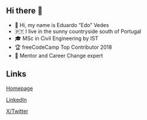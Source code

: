 ## Hi there 👋

- 👻 Hi, my name is Eduardo “Edo” Vedes
- 🇵🇹 I live in the sunny countryside south of Portugal
- 🎓 MSc in Civil Engineering by IST
- 🏆 freeCodeCamp Top Contributor 2018
- 🚸 Mentor and Career Change expert

## Links

[Homepage](https://www.eduardovedes.com)

[LinkedIn](https://www.linkedin.com/in/eduardovedes)

[X/Twitter](https://x.com/eduardovedes)
